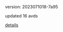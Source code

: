 version: 2023071018-7a95

updated 16 avds

[details](https://github.com/0x74f917491bfa7ebfa379/ali_avd_db/blob/master/change_log/2023/07/10/18/7a95.txt)